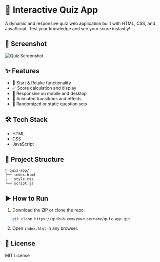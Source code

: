 # 🧠 Interactive Quiz App

A dynamic and responsive quiz web application built with HTML, CSS, and JavaScript. Test your knowledge and see your score instantly!

## 📸 Screenshot
![Quiz Screenshot](screenshots/quiz.png)

## ✨ Features
- 🚀 Start & Retake functionality
- ✅ Score calculation and display
- 📱 Responsive on mobile and desktop
- 🎨 Animated transitions and effects
- 🔁 Randomized or static question sets

## 🛠 Tech Stack
- HTML
- CSS
- JavaScript

## 📂 Project Structure
```
📁 quiz-app/
├── index.html
├── style.css
└── script.js
```

## ▶️ How to Run
1. Download the ZIP or clone the repo:
   ```bash
   git clone https://github.com/yourusername/quiz-app.git
   ```
2. Open `index.html` in any browser.

## 📃 License
MIT License
